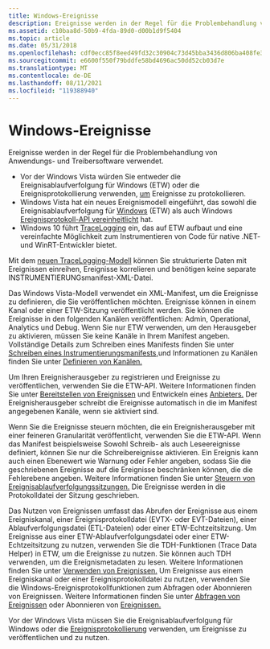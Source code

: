 ```yaml
---
title: Windows-Ereignisse
description: Ereignisse werden in der Regel für die Problembehandlung von Anwendungs- und Treibersoftware verwendet. Vor der Windows Vista würden Sie entweder die Ereignisablaufverfolgung für Windows (ETW) oder die Ereignisprotokollierung verwenden, um Ereignisse zu protokollieren. Windows Vista hat ein neues Ereignismodell eingeführt, das sowohl die Ereignisablaufverfolgung für Windows (ETW) als auch Windows Ereignisprotokoll-API vereinheitlicht hat. Windows 10 führt TraceLogging ein, das auf ETW aufbaut und eine vereinfachte Möglichkeit zum Instrumentieren von Code für native .NET- und WinRT-Entwickler bietet.
ms.assetid: c10baa8d-50b9-4fda-89d0-d00b1d9f5404
ms.topic: article
ms.date: 05/31/2018
ms.openlocfilehash: cdf0ecc85f8eed49fd32c30904c73d45bba3436d806ba408fe3ec39afb3e3af9
ms.sourcegitcommit: e6600f550f79bddfe58bd4696ac50dd52cb03d7e
ms.translationtype: MT
ms.contentlocale: de-DE
ms.lasthandoff: 08/11/2021
ms.locfileid: "119388940"
---
```

# <a name="windows-events"></a>Windows-Ereignisse

Ereignisse werden in der Regel für die Problembehandlung von Anwendungs- und Treibersoftware verwendet.

-   Vor der Windows Vista würden Sie [](/windows/desktop/ETW/event-tracing-portal) entweder die Ereignisablaufverfolgung für Windows (ETW) oder die Ereignisprotokollierung verwenden, [um](/windows/desktop/EventLog/event-logging) Ereignisse zu protokollieren.
-   Windows Vista hat ein neues Ereignismodell eingeführt, das sowohl die Ereignisablaufverfolgung für [Windows](/windows/desktop/ETW/event-tracing-portal) (ETW) als auch Windows [Ereignisprotokoll-API vereinheitlicht](/windows/desktop/WES/windows-event-log) hat.
-   Windows 10 führt [TraceLogging](/windows/desktop/tracelogging/trace-logging-portal) ein, das auf ETW aufbaut und eine vereinfachte Möglichkeit zum Instrumentieren von Code für native .NET- und WinRT-Entwickler bietet.

Mit dem [neuen TraceLogging-Modell](/windows/desktop/tracelogging/trace-logging-portal) können Sie strukturierte Daten mit Ereignissen einreihen, Ereignisse korrelieren und benötigen keine separate INSTRUMENTIERUNGsmanifest-XML-Datei.

Das Windows Vista-Modell verwendet ein XML-Manifest, um die Ereignisse zu definieren, die Sie veröffentlichen möchten. Ereignisse können in einem Kanal oder einer ETW-Sitzung veröffentlicht werden. Sie können die Ereignisse in den folgenden Kanälen veröffentlichen: Admin, Operational, Analytics und Debug. Wenn Sie nur ETW verwenden, um den Herausgeber zu aktivieren, müssen Sie keine Kanäle in Ihrem Manifest angeben. Vollständige Details zum Schreiben eines Manifests finden Sie unter [Schreiben eines Instrumentierungsmanifests,](/windows/desktop/WES/writing-an-instrumentation-manifest)und Informationen zu Kanälen finden Sie unter [Definieren von Kanälen.](/windows/desktop/WES/defining-channels)

Um Ihren Ereignisherausgeber zu registrieren und Ereignisse zu veröffentlichen, verwenden Sie die ETW-API. Weitere Informationen finden Sie unter [Bereitstellen von Ereignissen](/windows/desktop/ETW/providing-events) und Entwickeln eines [Anbieters.](/windows/desktop/WES/developing-a-provider) Der Ereignisherausgeber schreibt die Ereignisse automatisch in die im Manifest angegebenen Kanäle, wenn sie aktiviert sind.

Wenn Sie die Ereignisse steuern möchten, die ein Ereignisherausgeber mit einer feineren Granularität veröffentlicht, verwenden Sie die ETW-API. Wenn das Manifest beispielsweise Sowohl Schreib- als auch Leseereignisse definiert, können Sie nur die Schreibereignisse aktivieren. Ein Ereignis kann auch einen Ebenewert wie Warnung oder Fehler angeben, sodass Sie die geschriebenen Ereignisse auf die Ereignisse beschränken können, die die Fehlerebene angeben. Weitere Informationen finden Sie unter [Steuern von Ereignisablaufverfolgungssitzungen.](/windows/desktop/ETW/controlling-event-tracing-sessions) Die Ereignisse werden in die Protokolldatei der Sitzung geschrieben.

Das Nutzen von Ereignissen umfasst das Abrufen der Ereignisse aus einem Ereigniskanal, einer Ereignisprotokolldatei (EVTX- oder EVT-Dateien), einer Ablaufverfolgungsdatei (ETL-Dateien) oder einer ETW-Echtzeitsitzung. Um Ereignisse aus einer ETW-Ablaufverfolgungsdatei oder einer ETW-Echtzeitsitzung zu nutzen, verwenden Sie die TDH-Funktionen (Trace Data Helper) in ETW, um die Ereignisse zu nutzen. Sie können auch TDH verwenden, um die Ereignismetadaten zu lesen. Weitere Informationen finden Sie unter [Verwenden von Ereignissen.](/windows/desktop/ETW/consuming-events) Um Ereignisse aus einem Ereigniskanal oder einer Ereignisprotokolldatei zu nutzen, verwenden Sie die Windows-Ereignisprotokollfunktionen zum Abfragen oder Abonnieren von Ereignissen. Weitere Informationen finden Sie unter [Abfragen von Ereignissen](/windows/desktop/WES/querying-for-events) oder Abonnieren von [Ereignissen.](/windows/desktop/WES/subscribing-to-events)

Vor der Windows Vista müssen Sie [](/windows/desktop/ETW/event-tracing-portal) die Ereignisablaufverfolgung für Windows oder die [Ereignisprotokollierung](/windows/desktop/EventLog/event-logging) verwenden, um Ereignisse zu veröffentlichen und zu nutzen.

 

 
